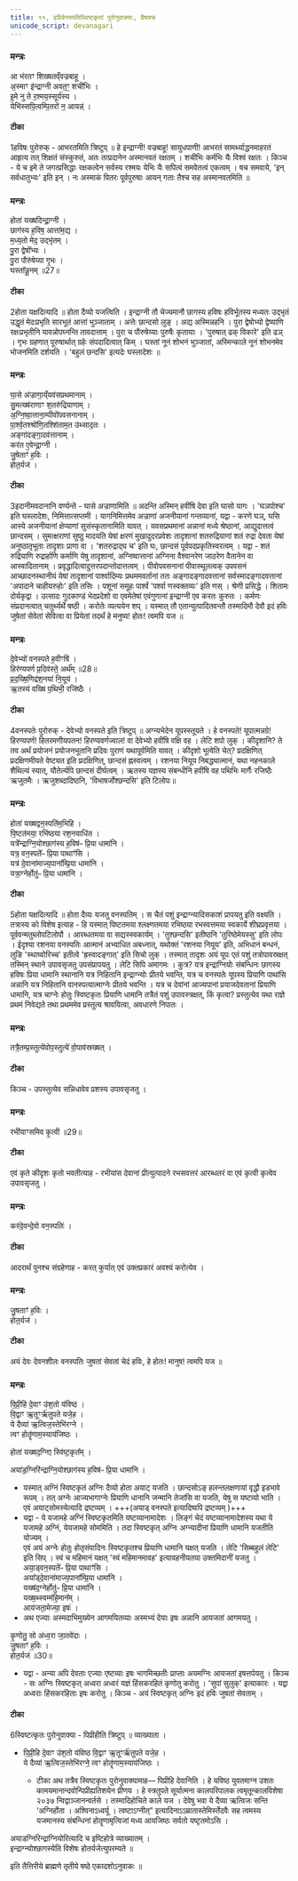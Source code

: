 ```yaml
---
title: ११, हविर्वनस्पतिस्विष्टकृतां पुरोनुवाक्याः, प्रैषाश्च 
unicode_script: devanagari
---
```



### मन्त्रः
आ भ॑रतꣳ शिख्षतव्ँवज्रबाहू ।   
अ॒स्माꣳ इ॑न्द्राग्नी अवत॒ꣳ॒ शची॑भिः ।  
इ॒मे नु ते र॒श्मय॒स्सूर्य॑स्य ।   
येभि॑स्सपि॒त्वम्पि॒तरो॑ न॒ आयन्न्॑ ।   

#### टीका
1हविषः पुरोरुक् - आभरतमिति त्रिष्टुप् ॥ हे इन्द्राग्नी! वज्रबाहू! सायुधपाणी! आभरतं सामर्थ्याद्धनमाहरतं आहृत्य तत् शिक्षतं संस्कुरुतं, अतः तत्प्रदानेन अस्मानवतं रक्षतम् । शचीभिः कर्मभिः यैः विश्वं रक्षतः । किञ्च - ये च इमे ते जगत्प्रसिद्धाः रक्षकत्वेन सर्वस्य रश्मयः येभिः यैः सपित्वं समवेतत्वं एकत्वम् । षच समवाये, 'इन् सर्वधातुभ्यः' इति इन् । नः अस्माकं पितरः पूर्वपुरुषाः आयन् गताः तैश्च सह अस्मानवतमिति ॥
### मन्त्रः
होता॑ यख्षदिन्द्रा॒ग्नी ।   
छाग॑स्य ह॒विष॒ आत्ता॑म॒द्य ।   
म॒ध्य॒तो मेद॒ उद्भृ॑तम् ।   
पु॒रा द्वेषो᳚भ्यः ।   
पु॒रा पौरु॑षेय्या गृ॒भः ।   
घस्ता᳚न्नू॒नम् ॥27॥  

#### टीका

2होता यक्षदित्यादि ॥ होता दैव्यो यजत्विति । इन्द्राग्नी तौ चेज्यमानौ छागस्य हविषः हविर्भूतस्य मध्यतः उद्भृतं उद्धृतं मेदःप्रभृति सारभूतं आत्तां भुञ्जाताम् । अत्तेः छान्दसो लुङ् । अद्य अस्मिन्नहनि । पुरा द्वेषोभ्यो द्वेष्याणि रक्षःप्रभृतीनि यावन्नोपघ्नन्ति तावदात्ताम् । पुरा च पौरुषेय्याः पुरुषैः कृतायाः । 'पुरुषात् ढक् विकारे' इति ढञ् । गृभः ग्रहणात् पूरुषार्थात् ग्रहेः संपदादित्वात् किम् । घस्तां नूनं शोभनं भुञ्जातां, अस्मिन्काले नूनं शोभनमेव भोजनमिति दर्शयति । 'बहुलं छन्दसि' इत्यदेः घस्लादेशः ॥
### मन्त्रः
घा॒से अ॑ज्राणा॒य्ँयव॑सप्रथमानाम् ।   
सु॒मत्ख्ष॑राणाꣳ श॒तरु॑द्रियाणाम् ।   
अ॒ग्नि॒ष्वा॒त्ताना॒म्पीवो॑पवसनानाम् ।   
पा॒र्श्व॒तश्श्रो॑णि॒तश्शि॑ताम॒त उ॑थ्साद॒तः ।   
अङ्गा॑दङ्गा॒दव॑त्तानाम् ।   
कर॑त ए॒वेन्द्रा॒ग्नी ।   
जु॒षेताꣳ॑ ह॒विः ।   
होत॒र्यज॑ ।   
#### टीका

3इदानीमवदानानि वर्ण्यन्ते - घासे अज्राणामिति ॥ अदन्ति अस्मिन् हवींषि देवा इति घासो यागः । 'घञपोश्च' इति घस्लादेशः, निमित्तात्सप्तमी । यागनिमित्तमेव अज्राणां अजनीयानां गन्तव्यानां, यद्वा - करणे घञ्, घसि आस्ये अजनीयानां क्षेप्याणां सुसंस्कृतानामिति यावत् । यवसप्रथमानां अन्नानां मध्ये श्रेष्ठानां, आद्युदात्तत्वं छान्दसम् । सुमत्क्षराणां सुष्ठु मादयति येषां क्षरणं मुखादुदरप्रवेशः तादृशानां शतरुद्रियाणां शतं रुद्रा देवता येषां अनुष्ठातृभूताः तादृशाः प्राणा वा । 'शतरुद्राद्घ च' इति घः, छान्दसं पूर्वपदप्रकृतिस्वरत्वम् । यद्वा - शतं रुद्रियाणि रुद्रार्हाणि कर्माणि येषु तादृशानां, अग्निष्वात्तानां अग्निना वैश्वानरेण जाठरेण वैतानेन वा आस्वादितानाम् । प्रवृद्धादित्वादुत्तरपदान्तोदात्तत्वम् । पीवोपवसनानां पीवास्थूलत्वक् उपवसनं आच्छादनस्थानीयं येषां तादृशानां पार्श्वादिम्यः प्रथममवर्तानां ततः अङ्गादङ्गादवत्तानां सर्वस्मादङ्गादवत्तानां 'अपादाने चाहीयरुहोः' इति तसिः । पशूनां समूहः पार्श्वं 'पर्श्वा णस्वक्तव्यः' इति णस् । श्रेणी प्रसिद्धे । शितामः दोर्यकृद्वा । उत्सादः गुदकाण्डं भेदप्रदेशो वा एवमेतेषां एवंगुणानां इन्द्राग्नी एव करतः कुरुतः । कर्मणः संप्रदानत्वात् चतुर्थ्यर्थे षष्ठी । करोतेः व्यत्ययेन शप् । यस्मात् तौ एतान्युत्पादितवन्तौ तस्मादिमौ देवौ इदं हविः जुषेतां सेवेतां सेवित्वा वा प्रियेतां तदर्थं हे मनुष्य! होतः! त्वमपि यज ॥
### मन्त्रः
दे॒वेभ्यो॑ वनस्पते ह॒वीꣳषि॑ ।   
हिर॑ण्यपर्ण प्र॒दिव॑स्ते॒ अर्थ᳚म् ॥28॥  
प्र॒द॒ख्षि॒णिद्र॑श॒नया॑ नि॒यूय॑ ।   
ऋ॒तस्य॑ वख्षि प॒थिभी॒ रजि॑ष्ठैः ।   

#### टीका

4वनस्पतेः पुरोरुक् - देवेभ्यो वनस्पते इति त्रिष्टुप् ॥ अग्न्यभेदेन यूपस्स्तूयते । हे वनस्पते! यूपात्मन्नग्रे! हिरण्यपर्ण! हितरमणीयपतन! हिरण्यवर्णज्वाल! वा देवेभ्यो हवींषि वक्षि वह । लेटि शपो लुक् । कीदृशानि? ते तव अर्थं प्रयोजनं प्रयोजनभूतानि प्रदिवः पुराणं यथापूर्वमिति यावत् । कीदृशो भूत्वेति चेत्? प्रदक्षिणित् प्रदक्षिणमीयते वेष्ट्यत इति प्रदक्षिणित्, छान्दसं ह्नस्वत्वम् । रशनया नियूय निबद्ध्यात्मानं, यथा नहनकाले शैथिल्यं स्यात्, यौतेर्ल्यपि छान्दसं दीर्घत्वम् । ऋतस्य यज्ञस्य संबन्धीनि हवींषि वह पथिभिः मार्गैः रजिष्ठैः ऋजुतमैः । ऋजुशब्दादिष्ठनि, 'विभाषर्जोश्छन्दसि' इति टिलोपः॥
### मन्त्रः
होता॑ यख्षद्वन॒स्पति॑म॒भिहि ।   
पि॒ष्टत॑मया॒ रभि॑ष्ठया रश॒नयाधि॑त ।   
यत्रे᳚न्द्राग्नि॒योश्छाग॑स्य ह॒विष॑ᳶ प्रि॒या धामा॑नि ।   
यत्र॒ वन॒स्पते᳚ᳶ प्रि॒या पाथाꣳ॑सि ।   
यत्र॑ दे॒वाना॑माज्य॒पाना᳚म्प्रि॒या धामा॑नि ।   
यत्रा॒ग्नेर्होतु॑ᳶ प्रि॒या धामा॑नि ।   
#### टीका

5होता यक्षदित्यादि ॥ होता दैव्यः यजतु वनस्पतिम् । स चैतं पशुं इन्द्राग्न्यादिसकाशं प्रापयतु इति वक्ष्यति । तत्रास्य को विशेष इत्याह - हि यस्मात् पिष्टतमया श्लक्ष्णतमया रभिष्ठया रभस्वत्तमया स्वकार्ये शीघ्रप्रवृत्तया । पूर्ववन्मतुब्लोपटिलोपौ । आरब्धतमया वा सद्यस्स्वकार्यम् । 'तुश्छन्दसि' इतीष्ठनि 'तुरिष्ठेमेयस्सु' इति लोपः । ईदृश्या रशनया वनस्पतिः आत्मानं अभ्याधित अबध्नात्, यथोक्तं 'रशनया नियूय' इति, अभिधानं बन्धनं, लुङि 'स्थाघ्वोरिच्च' इतीत्वे 'ह्रस्वादङ्गात्' इति सिचो लुक् । तस्मात् तादृशः अयं यूपः एतं पशुं तत्रोपावस्रक्षत् तस्मिन् स्थाने उपावसृजतु उपसंप्रापयतु । लेटि सिपि अमागमः । कुत्र? यत्र इन्द्राग्नियोः संबन्धिनः छागस्य हविषः प्रिया धामानि स्थानानि यत्र निहितानि इन्द्राग्न्योः प्रीतये भवन्ति, यत्र च वनस्पतेः यूपस्य प्रियाणि पाथांसि अन्नानि यत्र निहितानि वानस्पत्यात्माग्नेः प्रीतये भवन्ति । यत्र च देवांनां आज्यपानां प्रयाजदेवतानां प्रियाणि धामानि, यत्र चाग्नेः होतुः स्विष्टकृतः प्रियाणि धामानि तत्रैतं पशुं उपावस्त्रक्षत्, किं कृत्वा? प्रस्तुत्येव यथा राज्ञे प्रथमं निवेद्यते तथा प्रथममेव प्रस्तुत्य श्रावयित्वा, अवधारणे निपातः ।   
### मन्त्रः
तत्रै॒तम्प्र॒स्तुत्ये॑वोप॒स्तुत्ये॑ वो॒पाव॑स्रख्षत् ।   
#### टीका
किञ्च - उपस्तुत्येव सन्निधावेव प्रशस्य उपावसृजतु ।   
### मन्त्रः
रभी॑याꣳसमिव कृ॒त्वी ॥29॥  
#### टीका
एवं कृते कीदृशः कृतो भवतीत्याह - रभीयांस देवानां प्रीत्युत्पादने रभसवत्तरं आरब्धतरं वा एवं कृत्वी कृत्वेव उपावसृजतु ।   
### मन्त्रः
कर॑दे॒वन्दे॒वो वन॒स्पतिः॑ ।  
#### टीका

आदरार्थं पुनश्च संग्रहेणाह - करत् कुर्यात् एवं उक्तप्रकारं अवश्यं करोत्येव ।   
### मन्त्रः
जु॒षताꣳ॑ ह॒विः ।   
होत॒र्यज॑ ।   
#### टीका
अयं देवः देवनशीलः वनस्पतिः जुषतां सेवतां चेदं हविः, हे होतः! मानुष! त्वमपि यज ॥
### मन्त्रः
पि॒प्री॒हि दे॒वाꣳ उ॑श॒तो य॑विष्ठ ।   
वि॒द्वाꣳ ऋ॒तूꣳर्ऋ॑तुपते यजे॒ह ।   
ये दैव्या॑ ऋ॒त्विज॒स्तेभि॑रग्ने ।   
त्वꣳ होतॄ॑णाम॒स्याय॑जिष्ठः ।   

होता॑ यख्षद॒ग्निꣵ स्वि॑ष्ट॒कृत᳚म् ।   

अया॑ड॒ग्निरि॑न्द्राग्नि॒योश्छाग॑स्य ह॒विष॑ᳶ प्रि॒या धामा॑नि ।   

-  यस्मात् अग्निं स्विष्टकृतं अग्निः दैव्यो होता अयाट् यजति । छान्दसोऽङ् हलन्तलक्षणायां वृद्धौ इडभावे रूपम् । तत् अग्नेः आज्यभागाग्नेः प्रियाणि धानानि जन्मानि तेजांसि वा यजति, येषु स यष्टव्यो भाति । एवं अयाट्सोमस्येत्यादि द्रष्टव्यम् ।  +++(अयाड् वनस्पते इत्यादिष्वपि द्रष्टव्यम् )+++
-  यद्वा - ये यजामहे अग्निं स्विष्टकृतमिति यष्टव्यानामादेशः । लिङ्गं चेदं यष्टव्यानामादेशस्य यथा ये यजामहे अग्निं, येयजामहे सोममिति । तदा स्विष्टकृत् अग्निः अग्न्यादीनां प्रियाणि धामानि यजतीति योज्यम् ।   
एवं अयं अग्नेः होतुः होतृसंपादिनः स्विष्टकृतश्च प्रियाणि धामानि यक्षत् यजति । लेटि 'सिब्बहुलं लेटि' इति सिप् । स्वं च महिमानं यक्षत् 'स्वं महिमानमावह' इत्यावहनीयतया उक्तमिदानीं यजतु ।   
अया॒ड्वन॒स्पते᳚ᳶ प्रि॒या पाथाꣳ॑सि ।   
अया᳚ड्दे॒वाना॑माज्य॒पाना᳚म्प्रि॒या धामा॑नि ।   
यख्ष॑द॒ग्नेर्होतु॑ᳶ प्रि॒या धामा॑नि ।   
यख्ष॒थ्स्वम्म॑हि॒मान᳚म् ।   
आय॑जता॒मेज्या॒ इषः॑ ।   
- अथ एज्याः अस्मदाभिमुख्येन आगमयितव्याः अस्मभ्यं देयाः इषः अन्नानि आयजतां आगमयतु ।   

कृ॒णोतु॒ सो अ॑ध्व॒रा जा॒तवे॑दाः ।   
जु॒षताꣳ॑ ह॒विः ।   
होत॒र्यज॑ ॥30॥  

- यद्वा - अन्या अपि देवताः एज्याः एष्टव्याः इषः भागमिच्छतीः प्राप्ताः अयमग्निः आयजतां इषत्तर्पयतु । किञ्च - सः अग्निः स्विष्टकृत् अध्वरा अध्वरं यज्ञं हिंसकरहितं कृणोतु करोतु । 'सुपां सुलुक्' इत्याकारः । यद्वा अध्वराः हिंसकरहिताः इषः करोतु । किञ्च - अयं स्विष्टकृत् अग्निः इदं हविः जुषतां सेवताम् ।   
#### टीका

6स्विष्टत्कृतः पुरोनुवाक्या - पिप्रीहीति त्रिष्टुप् ॥ व्याख्याता ।   

- पि॒प्री॒हि दे॒वाꣳ उ॑श॒तो य॑विष्ठ वि॒द्वाꣳ ऋ॒तूꣳर्ऋ॑तुपते यजे॒ह ।  
ये दैव्या॑ ऋ॒त्विज॒स्तेभि॑रग्ने॒ त्वꣳ होतॄ॑णाम॒स्याय॑जिष्ठः ।  

  - टीका  अथ तत्रैव स्विष्टकृतः पुरोनुवाक्यामाह— पिप्रीहि देवानिति ।   हे यविष्ठ युवतमाग्न उशतः कामयमानान्दवोन्पिप्रीह्यतिशयेन प्रीणय ।   हे स्त्रतुपते सूर्यात्मना कालपरिपालक त्वमृतून्कालविशेषा  २०३७ न्विद्वाञ्जानन्वर्तसे ।   तस्मादिहोचिते काले यज ।   देवेषु भवा ये दैव्या ऋत्विजः सन्ति ‘अग्निर्होता ।   अश्विनाऽध्वर्यू ।   त्वष्टाऽग्नीत्” इत्यादिनाऽऽम्रातास्तेमिर्स्तेदवैः सह त्वमस्य यजमानस्य संबन्धिनां होतॄणामृत्विजां मध्य आयजिष्ठः सर्वतो यष्टृतमोऽसि ।   

 अयाडग्निरिन्द्राग्नियोरित्यादि च इष्टिहोत्रे व्याख्यातम् ।   
 इन्द्राग्न्योश्छागस्येति विशेषः होतर्यजेत्युपरम्यते ॥

इति तैत्तिरीये ब्राह्मणे तृतीये षष्ठे एकादशोऽनुवाकः ॥  

